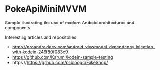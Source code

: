 # PokeApiMiniMVVM
Sample illustrating the use of modern Android architectures and components.

Interesting articles and repositories:
* https://proandroiddev.com/android-viewmodel-dependency-injection-with-kodein-249f80f083c9
* https://github.com/Karumi/kodein-sample-testing
* https://https://github.com/pabloogc/FakeShop/


